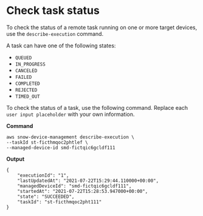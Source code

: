 # Check task status<a name="sdm-cli-describe-execution"></a>

To check the status of a remote task running on one or more target devices, use the `describe-execution` command\.

A task can have one of the following states:
+ `QUEUED`
+ `IN_PROGRESS`
+ `CANCELED`
+ `FAILED`
+ `COMPLETED`
+ `REJECTED`
+ `TIMED_OUT`

To check the status of a task, use the following command\. Replace each `user input placeholder` with your own information\.

**Command**

```
aws snow-device-management describe-execution \
--taskId st-ficthmqoc2phtlef \
--managed-device-id smd-fictqic6gcldf111
```

**Output**

```
{
    "executionId": "1",
    "lastUpdatedAt": "2021-07-22T15:29:44.110000+00:00",
    "managedDeviceId": "smd-fictqic6gcldf111",
    "startedAt": "2021-07-22T15:28:53.947000+00:00",
    "state": "SUCCEEDED",
    "taskId": "st-ficthmqoc2pht111"
}
```